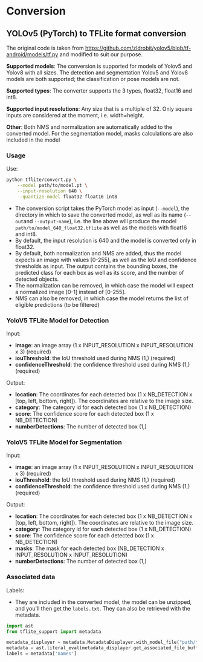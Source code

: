 # Conversion

## YOLOv5 (PyTorch) to TFLite format conversion

The original code is taken from https://github.com/zldrobit/yolov5/blob/tf-android/models/tf.py and modified to suit our
purpose.

**Supported models**: The conversion is supported for models of Yolov5 and Yolov8 with all sizes.
The detection and segmentation Yolov5 and Yolov8 models are both supported; the classification or pose models are not.

**Supported types**: The converter supports the 3 types, float32, float16 and int8.

**Supported input resolutions**: Any size that is a multiple of 32.
Only square inputs are considered at the moment, i.e. width=height.

**Other**: Both NMS and normalization are automatically added to the converted model.
For the segmentation model, masks calculations are also included in the model

### Usage

Use:

```bash
python tflite/convert.py \
    --model path/to/model.pt \
    --input-resolution 640 \
    --quantize-model float32 float16 int8
```

- The conversion script takes the PyTorch model as input (`--model`), the directory in which to save the converted
  model, as well as its name (`--out`and `--output-name`), i.e. the line above will produce the
  model `path/to/model_640_float32.tflite` as well as the models with float16 and int8.
- By default, the input resolution is 640 and the model is converted only in float32.
- By default, both normalization and NMS are added, thus the model expects an image with values [0-255], as well as the
  IoU and confidence thresholds as input. The output contains the bounding boxes, the predicted class for each box as
  well as its score, and the number of detected objects.
- The normalization can be removed, in which case the model will expect a normalized image [0-1] instead of [0-255].
- NMS can also be removed, in which case the model returns the list of eligible predictions (to be filtered)

### YoloV5 TFLite Model for Detection

Input:

* **image**: an image array (1 x INPUT_RESOLUTION x INPUT_RESOLUTION x 3) (required)
* **iouThreshold**: the IoU threshold used during NMS (1,) (required)
* **confidenceThreshold**: the confidence threshold used during NMS (1,) (required)

Output:

* **location**: The coordinates for each detected box (1 x NB_DETECTION x [top, left, bottom, right]). The coordinates
  are relative to the image size.
* **category**:  The category id for each detected box (1 x NB_DETECTION)
* **score**: The confidence score for each detected box (1 x NB_DETECTION)
* **numberDetections**: The number of detected box (1,)

### YoloV5 TFLite Model for Segmentation

Input:

* **image**: an image array (1 x INPUT_RESOLUTION x INPUT_RESOLUTION x 3) (required)
* **iouThreshold**: the IoU threshold used during NMS (1,) (required)
* **confidenceThreshold**: the confidence threshold used during NMS (1,) (required)

Output:

* **location**: The coordinates for each detected box (1 x NB_DETECTION x [top, left, bottom, right]). The coordinates
  are relative to the image size.
* **category**:  The category id for each detected box (1 x NB_DETECTION)
* **score**: The confidence score for each detected box (1 x NB_DETECTION)
* **masks**: The mask for each detected box (NB_DETECTION x INPUT_RESOLUTION x INPUT_RESOLUTION)
* **numberDetections**: The number of detected box (1,)

### Associated data

Labels:

* They are included in the converted model, the model can be unzipped, and you'll then get the `labels.txt`. They can
  also be retrieved with the metadata.

```python
import ast
from tflite_support import metadata

metadata_displayer = metadata.MetadataDisplayer.with_model_file("path/to/model.tflite")
metadata = ast.literal_eval(metadata_displayer.get_associated_file_buffer('temp_meta.txt').decode('utf-8'))
labels = metadata['names']

        
```